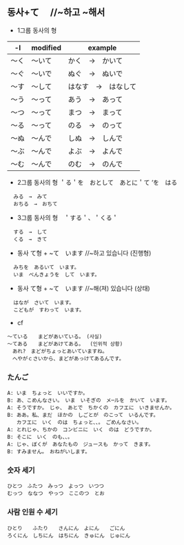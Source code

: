 ## 동사+て 　//~하고 ~해서

  * 1그룹 동사의 형
  
  -l | modified | example 
 ------|-------|-------
 ～く  |  ～いて | かく　→　かいて
 ～ぐ  |  ～いで | ぬぐ　→　ぬいで
～す|～して|はなす　→　はなして
～う|～って|あう　→　あって
～つ|～って|まつ　→　まって
～る|～って|のる　→　のって
～ぬ|～んで|しぬ　→　しんで
～ぶ|～んで|よぶ　→　よんで
～む|～んで|のむ　→　のんで

  * 2그룹 동사의 형 ＇る＇を　おとして　あとに＇て ‘を　はる
  ```
    みる　→　みて 
    おちる　→　おちて
  ```
    
  * 3그룹 동사의 형　＇する＇、＇くる＇
  ```
    する　→　して
    くる　→　きて
  ```   
  * 동사 て형 + ~て　います  //~하고 있습니다 (진행형)
  ```  
    みちを　あるいて　います。
    いま　べんきょうを　して　います。
  ``` 
  * 동사 て형 + ~て　います  //~해(져) 있습니다 (상태)
  ```  
    はなが　さいて　います。
    こどもが　すわって　います。
  ```
  * cf
  ```
  ～ている　　まどがあいている。　(사실)
  ～てある　　まどがあけてある。  (인위적 상황)
　あれ?　まどがちょっとあいていますね。
　へやがｃさいから、まどがあっけてあるんです。
  ```
  ### たんご
  ```
  A: いま　ちょっと　いいですか。
  B: あ、こめんなさい。　いま　いそぎの　メ─ルを　かいて　います。
  A: そうですか。　じゃ、　あとで　ちかくの　カフエに　いきませんか。
  B: ああ。私、まだ　ほかの　しごとが　のこって　いるんです。
     カフエに　いく　のは　ちょっと、、。　ごめんなさい。
  A: とれじゃ、ちかの　コンビニに　いく　のは　どうですか。
  B: そこに　いく　のも、、。
  A: じゃ、ぼくが　あなたもの　ジュースも　かって　きます。
  B: すみません。　おねがいします。
  ```
  ### 숫자 세기
  ```
  ひとつ　ふたつ　みっつ　よっつ　いつつ
  むっつ　ななつ　やっつ　ここのつ　とお
  ```
  
  ### 사람 인원 수 세기
  ```
  ひとり　　ふたり　　さんにん　よにん　　ごにん
  ろくにん　しちにん　はちにん　きゅにん　じゅにん
  ```
  
  
